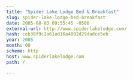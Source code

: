 ```yaml
---
title: "Spider Lake Lodge Bed & Breakfast"
slug: spider-lake-lodge-bed-breakfast
date: 2005-08-03 09:55:45 -0500
external-url: http://www.spiderlakelodge.com/
hash: ceb38f9c2a61ad16a4802d29dadce5eb
year: 2005
month: 08
scheme: http
host: www.spiderlakelodge.com
path: /

---
```



